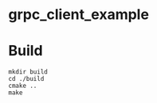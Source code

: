 # grpc_client_example


Build
======================

    mkdir build
    cd ./build 
    cmake ..
    make
